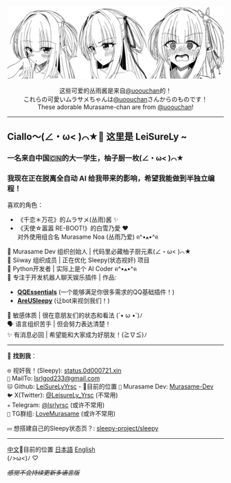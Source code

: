 ![Kawaii Murasame!](./kawaii.jpg)

<p align="center">
这些可爱的丛雨酱是来自<a href="https://x.com/uoouchan">@uoouchan</a>的！<br>
これらの可愛いムラサメちゃんは<a href="https://x.com/uoouchan">@uoouchan</a>さんからのものです！<br>
These adorable Murasame-chan are from <a href="https://x.com/uoouchan">@uoouchan</a>! 
</p>

---

## Ciallo～(∠・ω< )⌒★👋 这里是 LeiSureLy ~

### 一名来自中国🇨🇳的大一学生，柚子厨一枚(∠・ω< )⌒★
### 我现在正在脱离全自动 AI 给我带来的影响，希望我能做到半独立编程！

喜欢的角色：

- 《千恋＊万花》的ムラサメ(丛雨)酱 ✨   
- 《天使☆嚣嚣 RE-BOOT!》的白雪乃愛 ❤️   
  对外使用组合名 Murasame Noa (丛雨乃爱) ฅ^•ﻌ•^ฅ

🎌 Murasame Dev 组织创始人 | 代码里必藏柚子厨元素(∠・ω< )⌒★   
🐾 Siiway 组织成员 | 正在优化 Sleepy(状态视奸) 项目   
🐍 Python开发者 | 实际上是个 AI Coder ฅ^•ﻌ•^ฅ   
🤖 专注于开发机器人聊天娱乐插件 | 作品:  

- [**QQEssentials**](https://github.com/Murasame-Dev/nonebot-plugin-qqessentials) (一个能够满足你很多需求的QQ基础插件！)
- [**AreUSleepy**](https://github.com/Murasame-Dev/nonebot-plugin-areusleepy) (让bot来视剑我们！)

💭 敏感体质 | 很在意朋友们的状态和看法 (´• ω •`)ﾉ   
🗣️ 语言组织苦手 | 但会努力表达清楚！   
✨ 有消息必回 | 希望能和大家成为好朋友！(≧∇≦)ﾉ

---

📡 **找到我**：

`🌐` 视奸我！(Sleepy): [status.0d000721.xin](https://status.0d000721.xin)  
`📧` MailTo: [lsrlgod233@gmail.com](mailto:lsrlgod233@gmail.com)  
`🐱` Github: [LeiSureLyYrsc](https://github.com/LeiSureLyYrsc)  - 📍目前的位置
`🍊` Murasame Dev: [Murasame-Dev](https://github.com/Murasame-Dev)  
`🐦` X(Twitter): [@LeisureLy_Yrsc](https://twitter.com/LeisureLy_Yrsc) (不常用)  
`✈️` Telegram: [@lsrlyrsc](https://t.me/lsrlyrsc) (或许不常用)  
`👥` TG群组: [LoveMurasame](https://t.me/LoveMurasame) (或许不常用)  

`💤` 想搭建自己的Sleepy状态页？: [sleepy-project/sleepy](https://github.com/sleepy-project/sleepy)

---

[中文](https://github.com/LeiSureLyYrsc)📍目前的位置 [日本語](./README-Japanese.md) [English](./README-English.md)   
(ﾉ>ω<)ﾉ ♡

~~*感觉不会持续更新多语言版*~~








